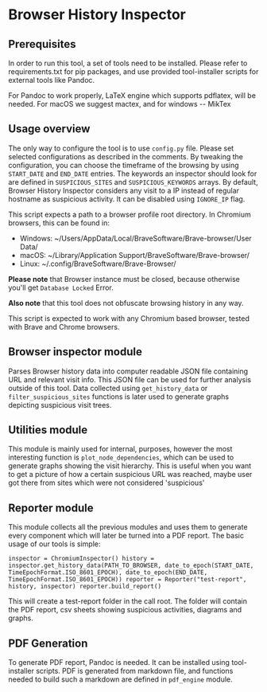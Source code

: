 # Browser History Inspector

## Prerequisites

In order to run this tool, a set of tools need to be installed. Please refer to requirements.txt for pip packages, and use provided tool-installer scripts for external tools like Pandoc.

For Pandoc to work properly, LaTeX engine which supports pdflatex, will be needed. For macOS we suggest mactex, and for windows -- MikTex

## Usage overview

The only way to configure the tool is to use `config.py` file. Please set selected configurations as described in the comments. By tweaking the configuration, you can choose the timeframe of the browsing by using `START_DATE` and `END_DATE` entries. The keywords an inspector should look for are defined in `SUSPICIOUS_SITES` and `SUSPICIOUS_KEYWORDS` arrays. By default, Browser History Inspector considers any visit to a IP instead of regular hostname as suspicious activity. It can be disabled using `IGNORE_IP` flag.

This script expects a path to a browser profile root directory. In Chromium browsers, this can be found in: 

- Windows: ~/Users/AppData/Local/BraveSoftware/Brave-browser/User Data/ 
- macOS: ~/Library/Application Support/BraveSoftware/Brave-browser/ 
- Linux: ~/.config/BraveSoftware/Brave-Browser/

**Please note** that Browser instance must be closed, because otherwise you'll get `Database Locked` Error.

**Also note** that this tool does not obfuscate browsing history in any way.

This script is expected to work with any Chromium based browser, tested with Brave and Chrome browsers.

## Browser inspector module 

Parses Browser history data into computer readable JSON file containing URL and relevant visit info. This JSON file can be used for further analysis outside of this tool. Data collected using `get_history_data` or `filter_suspicious_sites` functions is later used to generate graphs depicting suspicious visit trees.

## Utilities module

This module is mainly used for internal, purposes, however the most interesting function is `plot_node_dependencies`, which can be used to generate graphs showing the visit hierarchy. This is useful when you want to get a picture of how a certain suspicious URL was reached, maybe user got there from sites which were not considered 'suspicious'

## Reporter module

This module collects all the previous modules and uses them to generate every component which will later be turned into a PDF report. The basic usage of our tools is simple:

`
    inspector = ChromiumInspector()
    history = inspector.get_history_data(PATH_TO_BROWSER, date_to_epoch(START_DATE, TimeEpochFormat.ISO_8601_EPOCH), date_to_epoch(END_DATE, TimeEpochFormat.ISO_8601_EPOCH))
    reporter = Reporter("test-report", history, inspector)
    reporter.build_report()
`

This will create a test-report folder in the call root. The folder will contain the PDF report, csv sheets showing suspicious activities, diagrams and graphs.

## PDF Generation

To generate PDF report, Pandoc is needed. It can be installed using tool-installer scripts. PDF is generated from markdown file, and functions needed to build such a markdown are defined in `pdf_engine` module.